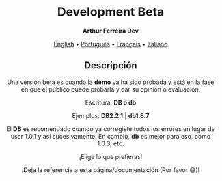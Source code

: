 <h1 align="center">Development Beta</h1>

<p align="center"><strong>Arthur Ferreira Dev</strong></p>

<div align="center">
    <a href="../en-US/beta.md">English</a>
    <span>•</span>
    <a href="../pt-BR/beta.md">Português</a>
    <span>•</span>
    <a href="../fr-FR/beta.md">Français</a>
    <span>•</span>
    <a href="">Italiano</a>
</div>

<section align="center">
    <h2>Descripción</h2>
    <p>
        Una versión beta es cuando la <strong><a href="demo.md">demo</a></strong> ya ha sido probada y está en la fase en que el público puede probarla y dar su opinión o evaluación.
    </p>
    <p>
        Escritura: <strong>DB o db</strong>
    </p>
    <p>
        Ejemplos: <strong>DB2.2.1</strong> | <strong>db1.8.7</strong>
    </p>
    <p>
        El <strong>DB</strong> es recomendado cuando ya corregiste todos los errores en lugar de usar 1.0.1 y así sucesivamente. En cambio, <strong>db</strong> es mejor para eso, como 1.0.3, etc.
    </p>
    <p>
        ¡Elige lo que prefieras!
    </p>
    <p>
        ¡Deja la referencia a esta página/documentación (Por favor &#x1F605;)!
    </p>
</section>